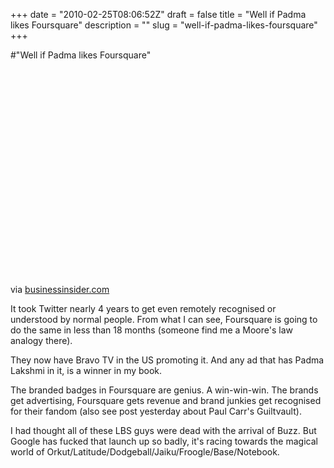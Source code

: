 +++
date = "2010-02-25T08:06:52Z"
draft = false
title = "Well if Padma likes Foursquare"
description = ""
slug = "well-if-padma-likes-foursquare"
+++

#"Well if Padma likes Foursquare"


 <div class="posterous_bookmarklet_entry">
 <object height="344" width="425">
<param name="movie" value="http://www.youtube.com/v/tkiwneAxL4E&amp;color1=0xb1b1b1&amp;color2=0xcfcfcf&amp;hl=en_US&amp;feature=player_embedded&amp;fs=1" />
<param name="allowFullScreen" value="true" />
<param name="allowScriptAccess" value="always" /><embed src="http://www.youtube.com/v/tkiwneAxL4E&amp;color1=0xb1b1b1&amp;color2=0xcfcfcf&amp;hl=en_US&amp;feature=player_embedded&amp;fs=1" allowfullscreen="true" type="application/x-shockwave-flash" allowscriptaccess="always" height="344" width="425" style="">
</embed></object>

<div class="posterous_quote_citation">via <a href="http://www.businessinsider.com/foursquares-bravo-ad-padma-likes-it-2010-2">businessinsider.com</a></div>
 <p>It took Twitter nearly 4 years to get even remotely recognised or understood by normal people. From what I can see, Foursquare is going to do the same in less than 18 months (someone find me a Moore's law analogy there).
</p><p>They now have Bravo TV in the US promoting it. And any ad that has Padma Lakshmi in it, is a winner in my book.
</p><p>The branded badges in Foursquare are genius. A win-win-win. The brands get advertising, Foursquare gets revenue and brand junkies get recognised for their fandom (also see post yesterday about Paul Carr's Guiltvault).
</p><p>I had thought all of these LBS guys were dead with the arrival of Buzz. But Google has fucked that launch up so badly, it's racing towards the magical world of Orkut/Latitude/Dodgeball/Jaiku/Froogle/Base/Notebook.</p></div>
 
